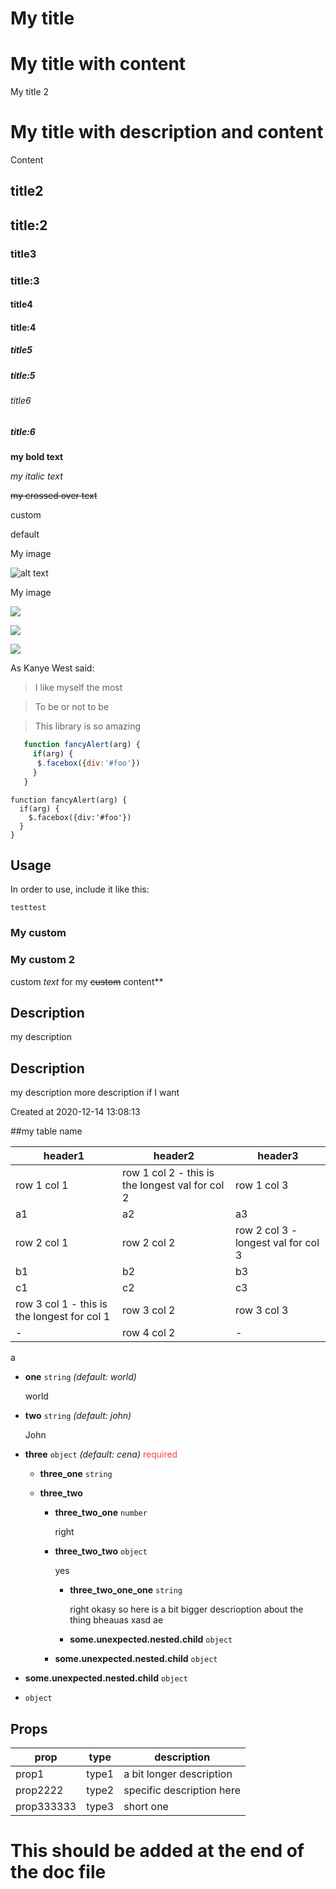 # My title

# My title with content
My title 2

# My title with description and content
Content

## title2

## title:2

### title3

### title:3

#### title4

#### title:4

##### title5

##### title:5

###### title6

##### title:6

**my bold text**

*my italic text*

~~my crossed over text~~

custom

default

My image

![alt text](https://picsum.photos/200/300)

My image

![](https://picsum.photos/200/300)


![](https://picsum.photos/200/300)


![](https://picsum.photos/200/300)

As Kanye West said:
> I like myself the most

> To be or not to be

> This library is so amazing

```javascript
   function fancyAlert(arg) {
     if(arg) {
      $.facebox({div:'#foo'})
     }
   }
```

```
function fancyAlert(arg) {
  if(arg) {
    $.facebox({div:'#foo'})
  }
}
```

## Usage
In order to use, include it like this:
```
testtest
```

### My custom

### My custom 2
custom *text* for my ~~custom~~ content**

## Description
my description

## Description
my description
more description if I want

Created at
2020-12-14 13:08:13

##my table name

header1                                     | header2                                         | header3                            
------------------------------------------- | ----------------------------------------------- | -----------------------------------
row 1 col 1                                 | row 1 col 2 - this is the longest val for col 2 | row 1 col 3                        
a1                                          | a2                                              | a3                                 
row 2 col 1                                 | row 2 col 2                                     | row 2 col 3 - longest val for col 3
b1                                          | b2                                              | b3                                 
c1                                          | c2                                              | c3                                 
row 3 col 1 - this is the longest for col 1 | row 3 col 2                                     | row 3 col 3                        
-                                           | row 4 col 2                                     | -                                  

a
- **one** `string` *(default: world)*

  world

- **two** `string` *(default: john)*

  John

- **three** `object` *(default: cena)*  <span style="color: #f3454c">required</span>

  - **three_one** `string`

  - **three_two**

    - **three_two_one** `number`

      right

    - **three_two_two** `object`

      yes

      - **three_two_one_one** `string`

        right okasy so here is a bit bigger descrioption about the thing
bheauas xasd ae

      - **some.unexpected.nested.child** `object`

    - **some.unexpected.nested.child** `object`

- **some.unexpected.nested.child** `object`

- **<unspecified key>** `object`


## Props

prop       | type  | description              
---------- | ----- | -------------------------
prop1      | type1 | a bit longer description 
prop2222   | type2 | specific description here
prop333333 | type3 | short one                

# This should be added at the end of the doc file

